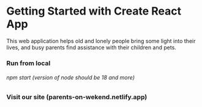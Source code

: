 # Getting Started with Create React App

This web application helps old and lonely people bring some light into their lives, and busy parents find assistance with their children and pets. 

### Run from local
###### npm start (version of node should be 18 and more)


### Visit our site (parents-on-wekend.netlify.app)

